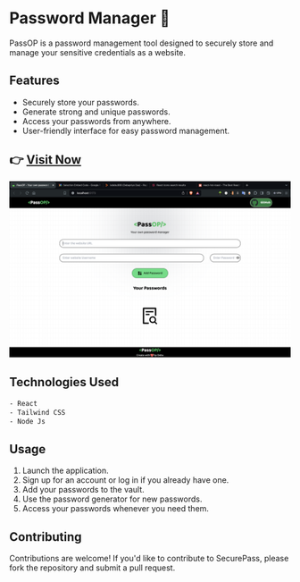 #  Password Manager 🚀

PassOP is a password management tool designed to securely store and manage your sensitive credentials as a website.

## Features

- Securely store your passwords.
- Generate strong and unique passwords.
- Access your passwords from anywhere.
- User-friendly interface for easy password management.


## 👉 [**Visit Now**](https://passop-debu.netlify.app/)

![Image](https://raw.githubusercontent.com/debapriyo007/Password-Manager/main/src/assets/Demo-Picture/ScreenShortV0.1.png)


## Technologies Used
    - React
    - Tailwind CSS
    - Node Js



## Usage

1. Launch the application.
2. Sign up for an account or log in if you already have one.
3. Add your passwords to the vault.
4. Use the password generator for new passwords.
5. Access your passwords whenever you need them.

## Contributing

Contributions are welcome! If you'd like to contribute to SecurePass, please fork the repository and submit a pull request.



